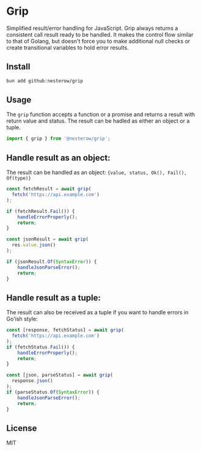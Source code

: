 # Grip

Simplified result/error handling for JavaScript.
Grip always returns a consistent call result ready to be handled.
It makes the control flow similar to that of Golang, but doesn't force you to make additional null checks or create transitional variables to hold error results.

## Install

```bash
bun add github:nesterow/grip
```

## Usage

The `grip` function accepts a function or a promise and returns a result with return value and status.
The result can be hadled as either an object or a tuple.

```javascript
import { grip } from '@nesterow/grip';
```

## Handle result as an object:

The result can be handled as an object: `{value, status, Ok(), Fail(), Of(type)}`

```javascript
const fetchResult = await grip(
  fetch('https://api.example.com')
);

if (fetchResult.Fail()) {
    handleErrorProperly();
    return;
}

const jsonResult = await grip(
  res.value.json()
);

if (jsonResult.Of(SyntaxError)) {
    handleJsonParseError();
    return;
}

```

## Handle result as a tuple:

The result can also be received as a tuple if you want to handle errors in Go'ish style:

```javascript
const [response, fetchStatus] = await grip(
  fetch('https://api.example.com')
);
if (fetchStatus.Fail()) {
    handleErrorProperly();
    return;
}

const [json, parseStatus] = await grip(
  response.json()
);
if (parseStatus.Of(SyntaxError)) {
    handleJsonParseError();
    return;
}
```

## License
MIT

